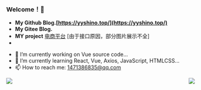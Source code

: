 
### Welcome！👋 
+ **My Github Blog.[https://yyshino.top/](https://yyshino.top/)**
+ **My Gitee Blog.**
+ **MY project**  [电商平台](https://miniapp.yyshino.top/) [由于接口原因，部分图片展示不全]
+ 


- 🔭 I’m currently working on Vue source code...
- 🌱 I’m currently learning React, Vue, Axios, JavaScript, HTMLCSS...
- 📫 How to reach me: 1471386835@qq.com


<img align="left" src="https://github-readme-stats.vercel.app/api?username=0Shino0&include_all_commits=true&count_private-true&custom_title=0Shino0'%20GitHub%20Stats&line_height=30&show_icons=true&hide_border=true&bg_color=192133&title_color=efb752&icon_color=efb752&text_color=70bed9">


<img align="right" src="https://github-readme-stats.vercel.app/api/top-langs/?username=0Shino0">

<!--
**MysticalGuest/mysticalguest** is a ✨ _special_ ✨ repository 
because its `README.md` (this file) appears on your GitHub profile.

Here are some ideas to get you started:

- 🔭 I’m currently working on ...
- 🌱 I’m currently learning ...
- 👯 I’m looking to collaborate on ...
- 🤔 I’m looking for help with ...
- 💬 Ask me about ...
- 📫 How to reach me: ...
- 😄 Pronouns: ...
- ⚡ Fun fact: ...
-->
